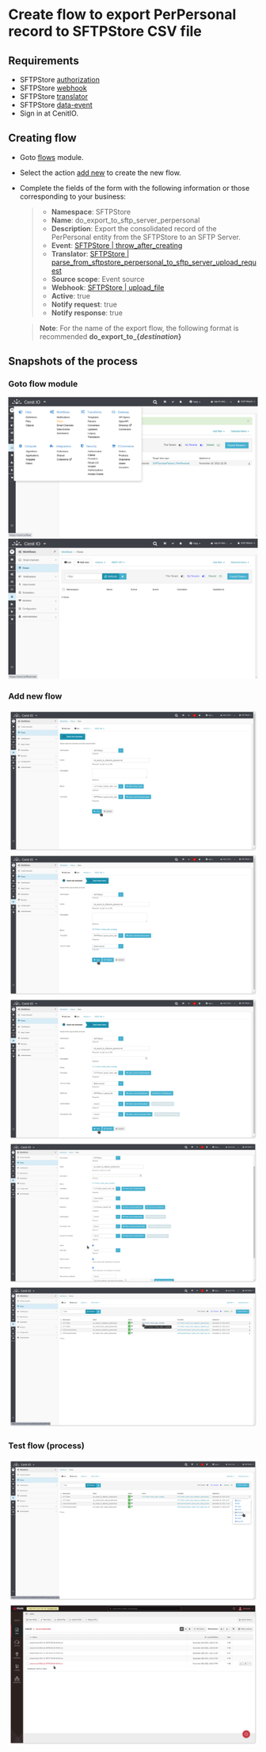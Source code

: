 # Create flow to export PerPersonal record to SFTPStore CSV file

## Requirements

* SFTPStore [authorization](../authorizations/SFTPStore-Auth_Basic.md)
* SFTPStore [webhook](../webhooks/SFTPStore-upload_file.md)
* SFTPStore [translator](translators/parse_from_sftpstore_perpersonal_to_sftp_server_upload_request.md)
* SFTPStore [data-event](observers/SFTPStore-PerPersonal-throw_after_creating.md)
* Sign in at CenitIO.[<i class="fa fa-external-link" aria-hidden="true"></i>](https://cenit.io/users/sign_in)

## Creating flow

* Goto [flows](https://cenit.io/flow) module.
* Select the action [add new](https://cenit.io/flow/new) to create the new flow.
* Complete the fields of the form with the following information or those corresponding to your business:

    >- **Namespace**: SFTPStore
    >- **Name**: do_export_to_sftp_server_perpersonal
    >- **Description**: Export the consolidated record of the PerPersonal entity from the SFTPStore to an SFTP Server.
    >- **Event**: [SFTPStore | throw_after_creating](observers/SFTPStore-PerPersonal-throw_after_creating.md)
    >- **Translator**: [SFTPStore | parse_from_sftpstore_perpersonal_to_sftp_server_upload_request](translators/parse_from_sftpstore_perpersonal_to_sftp_server_upload_request.md)
    >- **Source scope**: Event source
    >- **Webhook**: [SFTPStore | upload_file](../webhooks/SFTPStore-upload_file.md)
    >- **Active**: true
    >- **Notify request**: true
    >- **Notify response**: true

    > **Note**: For the name of the export flow, the following format is recommended **do_export_to_\{*destination*\}**

## Snapshots of the process

### Goto flow module

   ![](../assets/snapshots/sftp-store-flow/snapshots-001.png)
   ![](../assets/snapshots/sftp-store-flow/snapshots-002.png)
    
### Add new flow

   ![](../assets/snapshots/sftp-store-flow/snapshots-203.png)
   ![](../assets/snapshots/sftp-store-flow/snapshots-204.png)
   ![](../assets/snapshots/sftp-store-flow/snapshots-205.png)
   ![](../assets/snapshots/sftp-store-flow/snapshots-206.png)
   ![](../assets/snapshots/sftp-store-flow/snapshots-207.png)
   
### Test flow (process)

   ![](../assets/snapshots/sftp-store-flow/snapshots-208.png)
   ![](../assets/snapshots/sftp-store-flow/snapshots-209.png)
